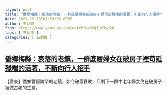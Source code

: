 ```yaml
---
layout: post
title: "僑鄉梅縣：衰落的老鎮，一群底層婦女在破房子裡苟延殘喘的活著，不斷向行人招手"
date: 2021-12-18T01:23:52.000Z
author: 石炳鋒
from: https://www.youtube.com/watch?v=NfQfUV3yg2U
tags: [ 石炳锋 ]
categories: [ 石炳锋 ]
---
```

<!--1639790632000-->
[僑鄉梅縣：衰落的老鎮，一群底層婦女在破房子裡苟延殘喘的活著，不斷向行人招手](https://www.youtube.com/watch?v=NfQfUV3yg2U)
------

<div>
【廣東】僑鄉曾經繁榮的老鎮，如今破落衰敗，只剩下一群中老年婦女住在破房子裡做古老的生意。
</div>
